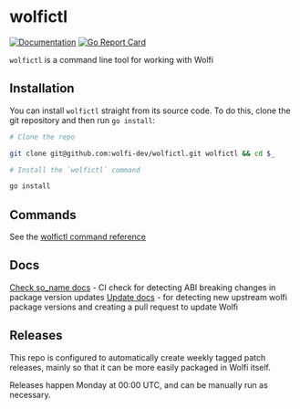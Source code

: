 # wolfictl

[![Documentation](https://godoc.org/github.com/wolfi-dev/wolfictl?status.svg)](https://pkg.go.dev/mod/github.com/wolfi-dev/wolfictl)
[![Go Report Card](https://goreportcard.com/badge/github.com/wolfi-dev/wolfictl)](https://goreportcard.com/report/github.com/wolfi-dev/wolfictl)

`wolfictl` is a command line tool for working with Wolfi

## Installation

You can install  `wolfictl` straight from its source code. To do this, clone the git repository and then run `go install`:

```bash
# Clone the repo

git clone git@github.com:wolfi-dev/wolfictl.git wolfictl && cd $_

# Install the `wolfictl` command

go install
```

## Commands

See the [wolfictl command reference](https://github.com/wolfi-dev/wolfictl/blob/main/docs/cmd/wolfictl.md)

## Docs

[Check so_name docs](./docs/check_so_name.md) - CI check for detecting ABI breaking changes in package version updates
[Update docs](./docs/update.md) - for detecting new upstream wolfi package versions and creating a pull request to update Wolfi

## Releases

This repo is configured to automatically create weekly tagged patch releases, mainly so that it can be more easily packaged in Wolfi itself.

Releases happen Monday at 00:00 UTC, and can be manually run as necessary.
